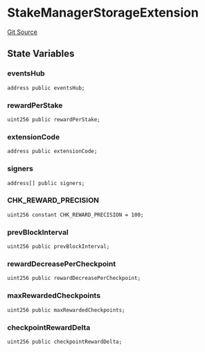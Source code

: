 # StakeManagerStorageExtension
[Git Source](https://github.com/maticnetwork/contracts/blob/155f729fd8db0676297384375468d4d45b8aa44e/contracts/staking/stakeManager/StakeManagerStorageExtension.sol)


## State Variables
### eventsHub

```solidity
address public eventsHub;
```


### rewardPerStake

```solidity
uint256 public rewardPerStake;
```


### extensionCode

```solidity
address public extensionCode;
```


### signers

```solidity
address[] public signers;
```


### CHK_REWARD_PRECISION

```solidity
uint256 constant CHK_REWARD_PRECISION = 100;
```


### prevBlockInterval

```solidity
uint256 public prevBlockInterval;
```


### rewardDecreasePerCheckpoint

```solidity
uint256 public rewardDecreasePerCheckpoint;
```


### maxRewardedCheckpoints

```solidity
uint256 public maxRewardedCheckpoints;
```


### checkpointRewardDelta

```solidity
uint256 public checkpointRewardDelta;
```


